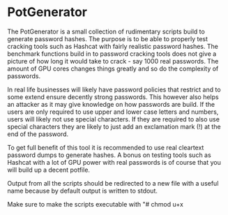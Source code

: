 # PotGenerator
The PotGenerator is a small collection of rudimentary scripts build to generate password hashes.
The purpose is to be able to properly test cracking tools such as Hashcat with fairly realistic password hashes.
The benchmark functions build in to password cracking tools does not give a picture of how long it would take to crack - say 1000 real passwords. The amount of GPU cores changes things greatly and so do the complexity of passwords.

In real life businesses will likely have password policies that restrict and to some extend ensure decently strong passwords. This however also helps an attacker as it may give knowledge on how passwords are build. If the users are only required to use upper and lower case letters and numbers, users will likely not use special characters. If they are required to also use special characters they are likely to just add an exclamation mark (!) at the end of the password.

To get full benefit of this tool it is recommended to use real cleartext password dumps to generate hashes.
A bonus on testing tools such as Hashcat with a lot of GPU power with real passwords is of course that you will build up a decent potfile.

Output from all the scripts should be redirected to a new file with a useful name because by default output is written to stdout.

Make sure to make the scripts executable with "# chmod u+x <script>" for it to work.

## linuxMD5gen.sh
This small bash script will take a wordlist as an argument and output linux MD5 passwords.

## NTLMv1gen.py
This small python script will take a wordlist as an argument and output Windows NTLM passwords.

## linuxSHA512gen.sh
This small bash script will take a wordlist as an argument and output Linux SHA 512 passwords.

## rawMD5gen.sh
This small bash script will take a wordlist as an argument and output raw MD5 hashes.

## only.sh
This script will remove both very short and very long passwords from a wordlist and output only the most useful words.
The script takes 3 arguments. The first one is the minimum word length, the second is the maximum word length and the third one is the wordfile you wish to clean up.
